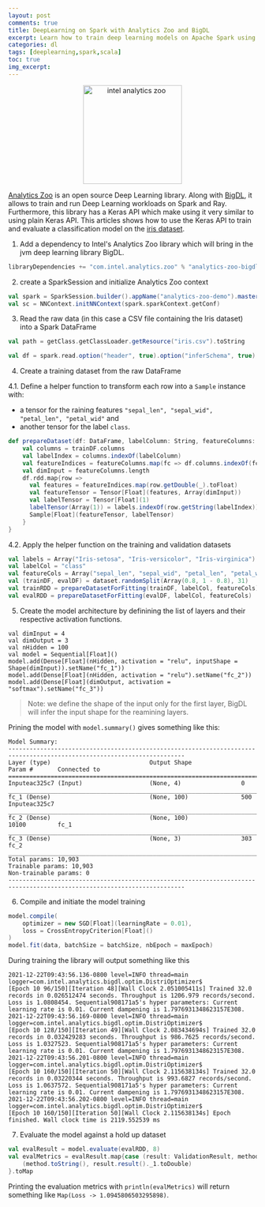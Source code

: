 ```yaml
---
layout: post
comments: true
title: DeepLearning on Spark with Analytics Zoo and BigDL
excerpt: Learn how to train deep learning models on Apache Spark using Intel's Analytics Zoo and BigDL.
categories: dl
tags: [deeplearning,spark,scala]
toc: true
img_excerpt:
---
```


<center><img alt="intel analytics zoo" src='https://raw.githubusercontent.com/intel-analytics/analytics-zoo/master/docs/docs/Image/logo.jpg' width='200' height='200'></center>

[Analytics Zoo](https://github.com/intel-analytics/analytics-zoo) is an open source Deep Learning library. Along with [BigDL](https://bigdl-project.github.io/), it allows to train and run Deep Learning workloads on Spark and Ray. Furthermore, this library has a Keras API which make using it very similar to using plain Keras API. This articles shows how to use the Keras API to train and evaluate a classification model on the [iris dataset](https://archive.ics.uci.edu/ml/datasets/iris).

1. Add a dependency to Intel's Analytics Zoo library which will bring in the jvm deep learning library BigDL.

```scala
libraryDependencies += "com.intel.analytics.zoo" % "analytics-zoo-bigdl_0.12.1-spark_3.0.0" % "0.9.0",
```

2. create a SparkSession and initialize Analytics Zoo context

```scala
val spark = SparkSession.builder().appName("analytics-zoo-demo").master("local[*]").getOrCreate()
val sc = NNContext.initNNContext(spark.sparkContext.getConf)
```

3. Read the raw data (in this case a CSV file containing the Iris dataset) into a Spark DataFrame

```scala
val path = getClass.getClassLoader.getResource("iris.csv").toString

val df = spark.read.option("header", true).option("inferSchema", true).csv(path)
```

4. Create a training dataset from the raw DataFrame

4.1. Define a helper function to transform each row into a `Sample` instance with:
- a tensor for the raining features `"sepal_len", "sepal_wid", "petal_len", "petal_wid"` and
- another tensor for the label `class`.

```scala
def prepareDataset(df: DataFrame, labelColumn: String, featureColumns: Array[String]): RDD[Sample[Float]] = {
    val columns = trainDF.columns
    val labelIndex = columns.indexOf(labelColumn)
    val featureIndices = featureColumns.map(fc => df.columns.indexOf(fc))
    val dimInput = featureColumns.length
    df.rdd.map{row =>
      val features = featureIndices.map(row.getDouble(_).toFloat)
      val featureTensor = Tensor[Float](features, Array(dimInput))
      val labelTensor = Tensor[Float](1)
      labelTensor(Array(1)) = labels.indexOf(row.getString(labelIndex)) + 1
      Sample[Float](featureTensor, labelTensor)
    }
}
```

4.2. Apply the helper function on the training and validation datasets

```scala
val labels = Array("Iris-setosa", "Iris-versicolor", "Iris-virginica")
val labelCol = "class"
val featureCols = Array("sepal_len", "sepal_wid", "petal_len", "petal_wid")
val (trainDF, evalDF) = dataset.randomSplit(Array(0.8, 1 - 0.8), 31)
val trainRDD = prepareDatasetForFitting(trainDF, labelCol, featureCols)
val evalRDD = prepareDatasetForFitting(evalDF, labelCol, featureCols)
```

5. Create the model architecture by definining the list of layers and their respective activation functions.

```
val dimInput = 4
val dimOutput = 3
val nHidden = 100
val model = Sequential[Float]()
model.add(Dense[Float](nHidden, activation = "relu", inputShape = Shape(dimInput)).setName("fc_1"))
model.add(Dense[Float](nHidden, activation = "relu").setName("fc_2"))
model.add(Dense[Float](dimOutput, activation = "softmax").setName("fc_3"))
```

> Note: we define the shape of the input only for the first layer, BigDL will infer the input shape for the reamining layers.

Prining the model with `model.summary()` gives something like this:

```
Model Summary:
------------------------------------------------------------------------------------------------------------------------
Layer (type)                            Output Shape              Param #       Connected to                          
========================================================================================================================
Inputeac325c7 (Input)                   (None, 4)                 0                                                   
________________________________________________________________________________________________________________________
fc_1 (Dense)                            (None, 100)               500           Inputeac325c7                         
________________________________________________________________________________________________________________________
fc_2 (Dense)                            (None, 100)               10100         fc_1                                  
________________________________________________________________________________________________________________________
fc_3 (Dense)                            (None, 3)                 303           fc_2                                  
________________________________________________________________________________________________________________________
Total params: 10,903
Trainable params: 10,903
Non-trainable params: 0
------------------------------------------------------------------------------------------------------------------------
```

6. Compile and initiate the model training

```scala
model.compile(
    optimizer = new SGD[Float](learningRate = 0.01),
    loss = CrossEntropyCriterion[Float]()
)
model.fit(data, batchSize = batchSize, nbEpoch = maxEpoch)
```

During training the library will output something like this

```
2021-12-22T09:43:56.136-0800 level=INFO thread=main logger=com.intel.analytics.bigdl.optim.DistriOptimizer$
[Epoch 10 96/150][Iteration 48][Wall Clock 2.051005411s] Trained 32.0 records in 0.026512474 seconds. Throughput is 1206.979 records/second. Loss is 1.0808454. Sequential908171a5's hyper parameters: Current learning rate is 0.01. Current dampening is 1.7976931348623157E308.  
2021-12-22T09:43:56.169-0800 level=INFO thread=main logger=com.intel.analytics.bigdl.optim.DistriOptimizer$
[Epoch 10 128/150][Iteration 49][Wall Clock 2.083434694s] Trained 32.0 records in 0.032429283 seconds. Throughput is 986.7625 records/second. Loss is 1.0327523. Sequential908171a5's hyper parameters: Current learning rate is 0.01. Current dampening is 1.7976931348623157E308.  
2021-12-22T09:43:56.201-0800 level=INFO thread=main logger=com.intel.analytics.bigdl.optim.DistriOptimizer$
[Epoch 10 160/150][Iteration 50][Wall Clock 2.115638134s] Trained 32.0 records in 0.03220344 seconds. Throughput is 993.6827 records/second. Loss is 1.0637572. Sequential908171a5's hyper parameters: Current learning rate is 0.01. Current dampening is 1.7976931348623157E308.  
2021-12-22T09:43:56.202-0800 level=INFO thread=main logger=com.intel.analytics.bigdl.optim.DistriOptimizer$
[Epoch 10 160/150][Iteration 50][Wall Clock 2.115638134s] Epoch finished. Wall clock time is 2119.552539 ms
```

7.  Evaluate the model against a hold up dataset

```scala
val evalResult = model.evaluate(evalRDD, 8)
val evalMetrics = evalResult.map{case (result: ValidationResult, method: ValidationMethod[Float]) =>
    (method.toString(), result.result()._1.toDouble)
}.toMap
```

Printing the evaluation metrics with `println(evalMetrics)` will return something like `Map(Loss -> 1.0945806503295898)`.